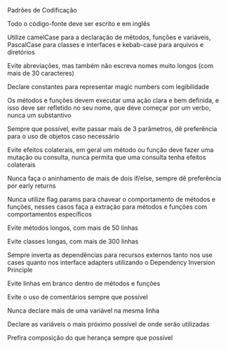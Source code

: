 
Padrões de Codificação

Todo o código-fonte deve ser escrito e em inglês

Utilize camelCase para a declaração de métodos, funções e variáveis, PascalCase para classes e interfaces e kebab-case para arquivos e diretórios

Evite abreviações, mas também não escreva nomes muito longos (com mais de 30 caracteres)

Declare constantes para representar magic numbers com legibilidade

Os métodos e funções devem executar uma ação clara e bem definida, e isso deve ser refletido no seu nome, que deve começar por um verbo, nunca um substantivo

Sempre que possível, evite passar mais de 3 parâmetros, dê preferência para o uso de objetos caso necessário

Evite efeitos colaterais, em geral um método ou função deve fazer uma mutação ou consulta, nunca permita que uma consulta tenha efeitos colaterais

Nunca faça o aninhamento de mais de dois if/else, sempre dê preferência por early returns

Nunca utilize flag params para chavear o comportamento de métodos e funções, nesses casos faça a extração para métodos e funções com comportamentos específicos

Evite métodos longos, com mais de 50 linhas

Evite classes longas, com mais de 300 linhas

Sempre inverta as dependências para recursos externos tanto nos use cases quanto nos interface adapters utilizando o Dependency Inversion Principle

Evite linhas em branco dentro de métodos e funções

Evite o uso de comentários sempre que possível

Nunca declare mais de uma variável na mesma linha

Declare as variáveis o mais próximo possível de onde serão utilizadas

Prefira composição do que herança sempre que possível